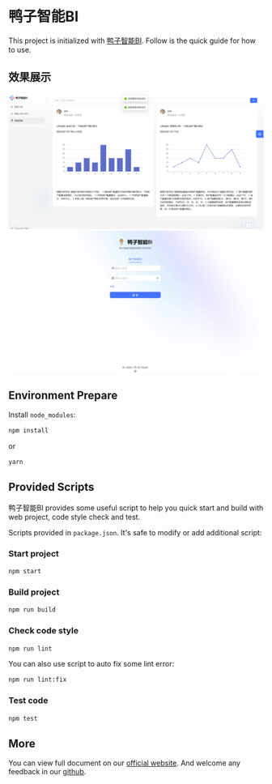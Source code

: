 # 鸭子智能BI

This project is initialized with [鸭子智能BI](https://pro.ant.design). Follow is the quick guide for how to use.

## 效果展示
![img_1.png](img_1.png)
![img.png](img.png)

## Environment Prepare

Install `node_modules`:

```bash
npm install
```

or

```bash
yarn
```

## Provided Scripts

鸭子智能BI provides some useful script to help you quick start and build with web project, code style check and test.

Scripts provided in `package.json`. It's safe to modify or add additional script:

### Start project

```bash
npm start
```

### Build project

```bash
npm run build
```

### Check code style

```bash
npm run lint
```

You can also use script to auto fix some lint error:

```bash
npm run lint:fix
```

### Test code

```bash
npm test
```

## More

You can view full document on our [official website](https://pro.ant.design). And welcome any feedback in our [github](https://github.com/ant-design/ant-design-pro).

